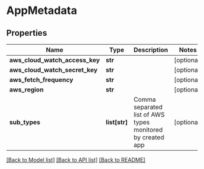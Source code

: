 # AppMetadata

## Properties
| Name                           | Type          | Description                                                | Notes      |
| ------------------------------ | ------------- | ---------------------------------------------------------- | ---------- |
| **aws_cloud_watch_access_key** | **str**       |                                                            | [optional] |
| **aws_cloud_watch_secret_key** | **str**       |                                                            | [optional] |
| **aws_fetch_frequency**        | **str**       |                                                            | [optional] |
| **aws_region**                 | **str**       |                                                            | [optional] |
| **sub_types**                  | **list[str]** | Comma separated list of AWS types monitored by created app | [optional] |

[[Back to Model list]](../README.md#documentation-for-models) [[Back to API list]](../README.md#documentation-for-api-endpoints) [[Back to README]](../README.md)
